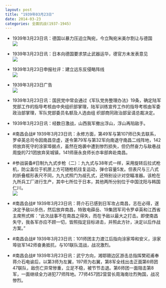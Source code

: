 ```yaml
---
layout: post
title: "1939年03月23日"
date: 2014-03-23
categories: 全面抗战(1937-1945)
---
```


<meta name="referrer" content="no-referrer" />

- 1939年3月23日讯：德国以暴力压迫立陶宛，今立陶宛米美尔割让与德国 <br/><img src="https://ww1.sinaimg.cn/large/aca367d8jw1eeq39nll34j20gi0iwq96.jpg" />

- 1939年3月23日讯：日本向德国要求禁止武器运华，德官方未发表意见 <br/><img src="https://ww1.sinaimg.cn/large/aca367d8jw1eeq1j36oqoj205d0djq48.jpg" />

- 1939年3月23日申报社评：建立远东反侵略阵线 <br/><img src="https://ww2.sinaimg.cn/large/aca367d8jw1eepzsz04g7j20md0xgqk2.jpg" />

- 1939年3月23日广告 <br/><img src="https://ww4.sinaimg.cn/large/aca367d8jw1eepy1ruccpj204q0hhdh8.jpg" />

- 1939年3月23日讯：国民党中常会通过《军队党务整理办法》19条，确定陆军党部工作的指导考核由中央组织部掌理，陆军训练宣传工作的指导考核由军委政治部掌理，军队党部委员名额及人选由组 织部商同政治部呈请总裁决定。 

- 1939年3月23日讯：经数日激战，山西我军撤出浮山，浮山再陷敌手。 

- #南昌会战# 1939年3月23日讯：永修方面，第49军与第107师已失去联系，罗卓英总司令因南昌空虚，遂令第79军与第32军向南退守南昌二线阵地，142师放弃死守的涂家埠据点，虽然在炮袭中遭到惨烈损失，但仍然奋力与敌巷战周旋的721团放弃吴城镇，141师唐永良师长亦率部奔赴南昌。  

- #参战装备#日制九九式步枪（二）：九九式与38年式一样，采用旋转后拉式枪机，防尘盖位于机匣上方可随枪机往复运动，弹仓容量5发。但表尺与三八式的折叠框形表尺不同，九九式照门为觇孔式，还特别设计对空瞄准器。该枪在九所兵工厂进行生产，其中七所位于日本，其他两所分别位于中国沈阳与韩国仁川。 <br/><img src="https://ww4.sinaimg.cn/large/aca367d8jw1eepggd7xs4j20fa0vawmk.jpg" />

- #南昌会战# 1939年3月23日讯：蒋介石已感到日军攻占南昌，志在必得，遂决定予敌以杀伤，然后放弃南昌，特致电薛岳、19集团军司令罗卓英和江西省主席熊式辉：“此次战事不在南昌之得失，而在予敌以最大之打击。即使南昌失守，我各军亦应不顾一切，皆照指定目标进击，并照此方针，决定以后作战方案。” 

- #南昌会战# 1939年3月23日讯：101师团主力渡江后指向涂家埠和安义，涂家埠驻军142师奋勇抵抗，与101联队混战，战况激烈。 

- #南昌会战# 1939年3月23日讯：武宁方向，湘鄂赣边区游击总指挥樊崧甫奉蒋介石电谕后，以第3师为左翼，197师为右翼，第8军全线出击正面第6师团47联队，敌伤亡异常惨重，立足不稳，被节节击退。第6师团一面阻击第8军，一面继续全力进犯77师阵地。77师457团2营营长周海南壮烈殉国，战况惨烈。 

